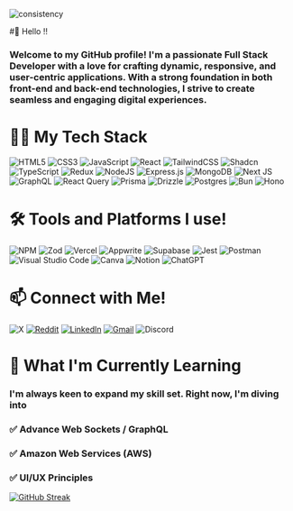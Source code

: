![consistency](https://github.com/aakashkumar001/aakashkumar001/assets/134297032/ee5603ae-3b85-4930-84d3-362c420729f0)

#👋 Hello !!

### Welcome to my GitHub profile! I'm a passionate Full Stack Developer with a love for crafting dynamic, responsive, and user-centric applications. With a strong foundation in both front-end and back-end technologies, I strive to create seamless and engaging digital experiences.




# 👩‍💻 My Tech Stack
  
![HTML5](https://img.shields.io/badge/html5-%23E34F26.svg?style=for-the-badge&logo=html5&logoColor=white) ![CSS3](https://img.shields.io/badge/css3-%231572B6.svg?style=for-the-badge&logo=css3&logoColor=white) ![JavaScript](https://img.shields.io/badge/javascript-%23323330.svg?style=for-the-badge&logo=javascript&logoColor=%23F7DF1E) ![React](https://img.shields.io/badge/react-%2320232a.svg?style=for-the-badge&logo=react&logoColor=%2361DAFB) ![TailwindCSS](https://img.shields.io/badge/tailwindcss-%2338B2AC.svg?style=for-the-badge&logo=tailwind-css&logoColor=white) ![Shadcn](https://img.shields.io/badge/shadcn%2Fui-000000?style=for-the-badge&logo=shadcnui&logoColor=white) ![TypeScript](https://img.shields.io/badge/typescript-%23007ACC.svg?style=for-the-badge&logo=typescript&logoColor=white) 	![Redux](https://img.shields.io/badge/redux-%23593d88.svg?style=for-the-badge&logo=redux&logoColor=white)  ![NodeJS](https://img.shields.io/badge/node.js-6DA55F?style=for-the-badge&logo=node.js&logoColor=white) ![Express.js](https://img.shields.io/badge/express.js-%23404d59.svg?style=for-the-badge&logo=express&logoColor=%2361DAFB) ![MongoDB](https://img.shields.io/badge/MongoDB-%234ea94b.svg?style=for-the-badge&logo=mongodb&logoColor=white) ![Next JS](https://img.shields.io/badge/Next-black?style=for-the-badge&logo=next.js&logoColor=white) ![GraphQL](https://img.shields.io/badge/-GraphQL-E10098?style=for-the-badge&logo=graphql&logoColor=white) ![React Query](https://img.shields.io/badge/-React%20Query-FF4154?style=for-the-badge&logo=react%20query&logoColor=white) ![Prisma](https://img.shields.io/badge/Prisma-3982CE?style=for-the-badge&logo=Prisma&logoColor=white) ![Drizzle](https://img.shields.io/badge/drizzle-C5F74F?style=for-the-badge&logo=drizzle&logoColor=black) ![Postgres](https://img.shields.io/badge/postgres-%23316192.svg?style=for-the-badge&logo=postgresql&logoColor=white) ![Bun](https://img.shields.io/badge/Bun-%23000000.svg?style=for-the-badge&logo=bun&logoColor=white) ![Hono](https://img.shields.io/badge/hono-E36002?style=for-the-badge&logo=hono&logoColor=white)



# 🛠️  Tools and Platforms I use!

  ![NPM](https://img.shields.io/badge/NPM-%23CB3837.svg?style=for-the-badge&logo=npm&logoColor=white) ![Zod](https://img.shields.io/badge/zod-%233068b7.svg?style=for-the-badge&logo=zod&logoColor=white) ![Vercel](https://img.shields.io/badge/vercel-%23000000.svg?style=for-the-badge&logo=vercel&logoColor=white) ![Appwrite](https://img.shields.io/badge/Appwrite-F02E65?style=for-the-badge&logo=Appwrite&logoColor=black) 
   ![Supabase](https://img.shields.io/badge/Supabase-3ECF8E?style=for-the-badge&logo=supabase&logoColor=white) ![Jest](https://img.shields.io/badge/-jest-%23C21325?style=for-the-badge&logo=jest&logoColor=white)
   ![Postman](https://img.shields.io/badge/Postman-FF6C37?style=for-the-badge&logo=postman&logoColor=white) ![Visual Studio Code](https://img.shields.io/badge/Visual%20Studio%20Code-0078d7.svg?style=for-the-badge&logo=visual-studio-code&logoColor=white) ![Canva](https://img.shields.io/badge/Canva-%2300C4CC.svg?style=for-the-badge&logo=Canva&logoColor=white) ![Notion](https://img.shields.io/badge/Notion-%23000000.svg?style=for-the-badge&logo=notion&logoColor=white) ![ChatGPT](https://img.shields.io/badge/chatGPT-74aa9c?style=for-the-badge&logo=openai&logoColor=white)
  	


# 📫 Connect with Me!

![X](https://img.shields.io/badge/X-%23000000.svg?style=for-the-badge&logo=X&logoColor=white)
[![Reddit](https://img.shields.io/badge/Reddit-FF4500?style=for-the-badge&logo=reddit&logoColor=white)](https://www.reddit.com/user/Aakash__kumar/)
[![LinkedIn](https://img.shields.io/badge/linkedin-%230077B5.svg?style=for-the-badge&logo=linkedin&logoColor=white)](https://www.linkedin.com/in/aakash-kumar-182a11262/)
[![Gmail](https://img.shields.io/badge/Gmail-D14836?style=for-the-badge&logo=gmail&logoColor=white)]()
![Discord](https://img.shields.io/badge/Discord-%235865F2.svg?style=for-the-badge&logo=discord&logoColor=white)



# 🌱 What I'm Currently Learning
### I'm always keen to expand my skill set. Right now, I'm diving into

### ✅ Advance Web Sockets / GraphQL
### ✅ Amazon Web Services (AWS)
### ✅ UI/UX Principles






[![GitHub Streak](https://github-readme-streak-stats.herokuapp.com?user=aakashkumar001&theme=whatsapp-dark2&hide_border=true&border_radius=5)](https://git.io/streak-stats)
<!---
aakashkumar001/aakashkumar001 is a ✨ special ✨ repository because its `README.md` (this file) appears on your GitHub profile.
You can click the Preview link to take a look at your changes.
--->
